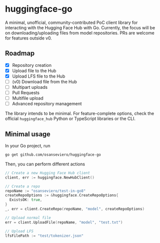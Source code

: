 # huggingface-go

A minimal, unofficial, community-contributed PoC client library for interacting with the Hugging Face Hub with Go. Currently, the focus will be on downloading/uploading files from model repositories. PRs are welcome for features outside v0.

## Roadmap

- [x] Repository creation
- [x] Upload file to the Hub
- [x] Upload LFS file to the Hub
- [ ] (v0) Download file from the Hub
- [ ] Multipart uploads
- [ ] Pull Requests
- [ ] Multifile upload
- [ ] Advanced repository management

The library intends to be minimal. For feature-complete options, check the official `huggingface_hub` Python or TypeScript libraries or the CLI.

## Minimal usage

In your Go project, run

```bash
go get github.com/osanseviero/huggingface-go
```

Then, you can perform different actions

```go
// Create a new Hugging Face Hub client
client, err := huggingface.NewHubClient()

// Create a repo
repoName := "osanseviero/test-in-go8" 
createRepoOptions := &huggingface.CreateRepoOptions{
  ExistsOK: true,
}
_, err = client.CreateRepo(repoName, "model", createRepoOptions)

// Upload normal file
err = client.UploadFile(repoName, "model", "test.txt")

// Upload LFS
lfsFilePath := "test/tokenizer.json"
```
